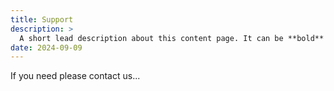 ```yaml
---
title: Support
description: >
  A short lead description about this content page. It can be **bold** or _italic_ and can be split over multiple paragraphs.
date: 2024-09-09
---
```

If you need please contact us...

